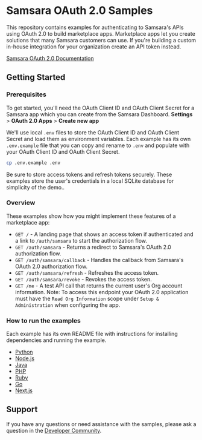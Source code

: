 # Samsara OAuth 2.0 Samples

This repository contains examples for authenticating to Samsara's APIs using OAuth 2.0 to build marketplace apps. Marketplace apps let you create solutions that many Samsara customers can use. If you're building a custom in-house integration for your organization create an API token instead.

[Samsara OAuth 2.0 Documentation](https://developers.samsara.com/docs/oauth-20)

## Getting Started

### Prerequisites

To get started, you'll need the OAuth Client ID and OAuth Client Secret for a Samsara app which you can create from the Samsara Dashboard. **Settings** > **OAuth 2.0 Apps** > **Create new app**

We'll use local `.env` files to store the OAuth Client ID and OAuth Client Secret and load them as environment variables. Each example has its own `.env.example` file that you can copy and rename to `.env` and populate with your OAuth Client ID and OAuth Client Secret.

```sh
cp .env.example .env
```

Be sure to store access tokens and refresh tokens securely. These examples store the user's credentials in a local SQLite database for simplicity of the demo..

### Overview

These examples show how you might implement these features of a marketplace app:

- `GET /` - A landing page that shows an access token if authenticated and a link to `/auth/samsara` to start the authorization flow.
- `GET /auth/samsara` - Returns a redirect to Samsara's OAuth 2.0 authorization flow.
- `GET /auth/samsara/callback` - Handles the callback from Samsara's OAuth 2.0 authorization flow.
- `GET /auth/samsara/refresh` - Refreshes the access token.
- `GET /auth/samsara/revoke` - Revokes the access token.
- `GET /me` - A test API call that returns the current user's Org account information. Note: To access this endpoint your OAuth 2.0 application must have the `Read Org Information` scope under `Setup & Administration` when configuring the app.

### How to run the examples

Each example has its own README file with instructions for installing dependencies and running the example.

- [Python](python/README.md)
- [Node.js](node/README.md)
- [Java](java/README.md)
- [PHP](php/README.md)
- [Ruby](ruby/README.md)
- [Go](go/README.md)
- [Next.js](nextjs/README.md)

## Support

If you have any questions or need assistance with the samples, please ask a question in the [Developer Community](https://developers.samsara.com/discuss).

